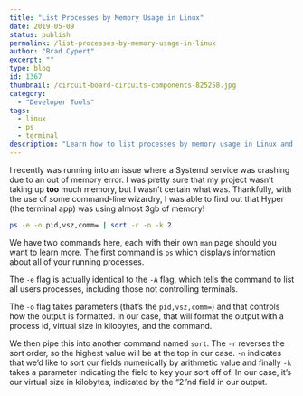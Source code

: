 ```yaml
---
title: "List Processes by Memory Usage in Linux"
date: 2019-05-09
status: publish
permalink: /list-processes-by-memory-usage-in-linux
author: "Brad Cypert"
excerpt: ""
type: blog
id: 1367
thumbnail: /circuit-board-circuits-components-825258.jpg
category:
  - "Developer Tools"
tags:
  - linux
  - ps
  - terminal
description: "Learn how to list processes by memory usage in Linux and learn what the commands are actually doing for you."
---
```


I recently was running into an issue where a Systemd service was crashing due to an out of memory error. I was pretty sure that my project wasn’t taking up **too** much memory, but I wasn’t certain what was. Thankfully, with the use of some command-line wizardry, I was able to find out that Hyper (the terminal app) was using almost 3gb of memory!

```bash
ps -e -o pid,vsz,comm= | sort -r -n -k 2
```

We have two commands here, each with their own `man` page should you want to learn more. The first command is `ps` which displays information about all of your running processes.

The `-e` flag is actually identical to the `-A` flag, which tells the command to list all users processes, including those not controlling terminals.

The `-o` flag takes parameters (that’s the `pid,vsz,comm=`) and that controls how the output is formatted. In our case, that will format the output with a process id, virtual size in kilobytes, and the command.

We then pipe this into another command named `sort`. The `-r` reverses the sort
order, so the highest value will be at the top in our case. `-n` indicates that
we’d like to sort our fields numerically by arithmetic value and finally `-k`
takes a parameter indicating the field to key your sort off of. In our case,
it’s our virtual size in kilobytes, indicated by the “2”nd field in our output.
